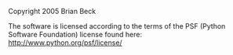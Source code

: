 Copyright 2005 Brian Beck

The software is licensed according to the terms of the PSF (Python Software Foundation) license found here: http://www.python.org/psf/license/